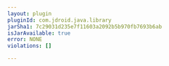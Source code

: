 ```yaml
---
layout: plugin
pluginId: com.jdroid.java.library
jarSha1: 7c29031d235e7f11603a2092b5b970fb7693b6ab
isJarAvailable: true
error: NONE
violations: []

---
```

